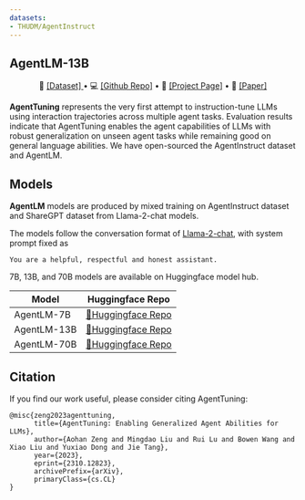 ```yaml
---
datasets: 
- THUDM/AgentInstruct
---
```


## AgentLM-13B

<p align="center">
  🤗 <a href="https://huggingface.co/datasets/THUDM/AgentInstruct" target="_blank">[Dataset] </a> • 💻 <a href="https://github.com/THUDM/AgentTuning" target="_blank">[Github Repo]</a> • 📌 <a href="https://THUDM.github.io/AgentTuning/" target="_blank">[Project Page]</a> • 📃 <a href="https://arxiv.org/abs/2310.12823" target="_blank">[Paper]</a> 
</p>

**AgentTuning** represents the very first attempt to instruction-tune LLMs using interaction trajectories across multiple agent tasks. Evaluation results indicate that AgentTuning enables the agent capabilities of LLMs with robust generalization on unseen agent tasks while remaining good on general language abilities. We have open-sourced the AgentInstruct dataset and AgentLM.

## Models

**AgentLM** models are produced by mixed training on AgentInstruct dataset and ShareGPT dataset from Llama-2-chat models. 

The models follow the conversation format of [Llama-2-chat](https://huggingface.co/blog/llama2#how-to-prompt-llama-2), with system prompt fixed as 

```
You are a helpful, respectful and honest assistant.
```

7B, 13B, and 70B models are available on Huggingface model hub.

|Model|Huggingface Repo|
|---|---|
|AgentLM-7B| [🤗Huggingface Repo](https://huggingface.co/THUDM/agentlm-7b) |
|AgentLM-13B| [🤗Huggingface Repo](https://huggingface.co/THUDM/agentlm-13b) |
|AgentLM-70B| [🤗Huggingface Repo](https://huggingface.co/THUDM/agentlm-70b) |

## Citation

If you find our work useful, please consider citing AgentTuning:

```
@misc{zeng2023agenttuning,
      title={AgentTuning: Enabling Generalized Agent Abilities for LLMs}, 
      author={Aohan Zeng and Mingdao Liu and Rui Lu and Bowen Wang and Xiao Liu and Yuxiao Dong and Jie Tang},
      year={2023},
      eprint={2310.12823},
      archivePrefix={arXiv},
      primaryClass={cs.CL}
}
```
